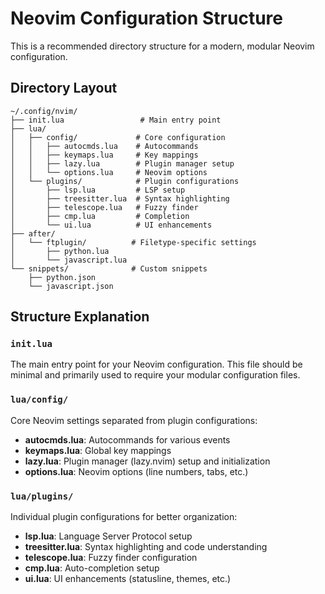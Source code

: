 # Neovim Configuration Structure

This is a recommended directory structure for a modern, modular Neovim configuration.

## Directory Layout

```
~/.config/nvim/
├── init.lua                 # Main entry point
├── lua/
│   ├── config/             # Core configuration
│   │   ├── autocmds.lua    # Autocommands
│   │   ├── keymaps.lua     # Key mappings
│   │   ├── lazy.lua        # Plugin manager setup
│   │   └── options.lua     # Neovim options
│   └── plugins/            # Plugin configurations
│       ├── lsp.lua         # LSP setup
│       ├── treesitter.lua  # Syntax highlighting
│       ├── telescope.lua   # Fuzzy finder
│       ├── cmp.lua         # Completion
│       └── ui.lua          # UI enhancements
├── after/
│   └── ftplugin/          # Filetype-specific settings
│       ├── python.lua
│       └── javascript.lua
└── snippets/              # Custom snippets
    ├── python.json
    └── javascript.json
```

## Structure Explanation

### `init.lua`
The main entry point for your Neovim configuration. This file should be minimal and primarily used to require your modular configuration files.

### `lua/config/`
Core Neovim settings separated from plugin configurations:
- **autocmds.lua**: Autocommands for various events
- **keymaps.lua**: Global key mappings
- **lazy.lua**: Plugin manager (lazy.nvim) setup and initialization
- **options.lua**: Neovim options (line numbers, tabs, etc.)

### `lua/plugins/`
Individual plugin configurations for better organization:
- **lsp.lua**: Language Server Protocol setup
- **treesitter.lua**: Syntax highlighting and code understanding
- **telescope.lua**: Fuzzy finder configuration
- **cmp.lua**: Auto-completion setup
- **ui.lua**: UI enhancements (statusline, themes, etc.)
